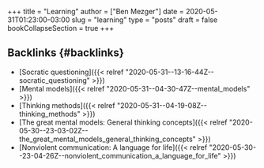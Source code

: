 +++
title = "Learning"
author = ["Ben Mezger"]
date = 2020-05-31T01:23:00-03:00
slug = "learning"
type = "posts"
draft = false
bookCollapseSection = true
+++

## Backlinks {#backlinks}

- [Socratic questioning]({{< relref "2020-05-31--13-16-44Z--socratic_questioning" >}})
- [Mental models]({{< relref "2020-05-31--04-30-47Z--mental_models" >}})
- [Thinking methods]({{< relref "2020-05-31--04-19-08Z--thinking_methods" >}})
- [The great mental models: General thinking concepts]({{< relref "2020-05-30--23-03-02Z--the_great_mental_models_general_thinking_concepts" >}})
- [Nonviolent communication: A language for life]({{< relref "2020-05-30--23-04-26Z--nonviolent_communication_a_language_for_life" >}})
